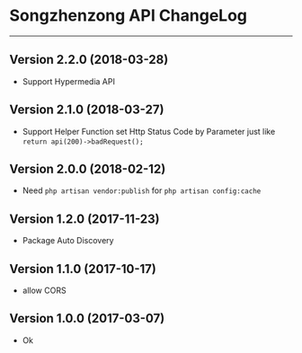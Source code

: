 # Songzhenzong API ChangeLog

---

## Version 2.2.0 (2018-03-28)

- Support Hypermedia API

## Version 2.1.0 (2018-03-27)

- Support Helper Function set Http Status Code by Parameter just like `return api(200)->badRequest();`

## Version 2.0.0 (2018-02-12)

- Need `php artisan vendor:publish` for `php artisan config:cache`

## Version 1.2.0 (2017-11-23)

- Package Auto Discovery

## Version 1.1.0 (2017-10-17)

- allow CORS

## Version 1.0.0 (2017-03-07)

- Ok
